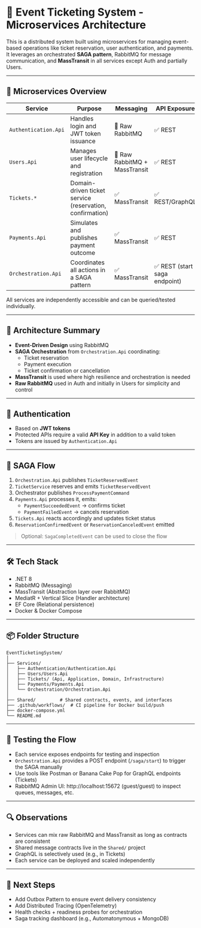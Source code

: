 ﻿# 🎫 Event Ticketing System - Microservices Architecture

This is a distributed system built using microservices for managing event-based operations like ticket reservation, user authentication, and payments. It leverages an orchestrated **SAGA pattern**, RabbitMQ for message communication, and **MassTransit** in all services except Auth and partially Users.

---

## 🧩 Microservices Overview

| Service               | Purpose                                  | Messaging             | API Exposure |
|------------------------|-------------------------------------------|------------------------|--------------|
| `Authentication.Api`  | Handles login and JWT token issuance     | 🔁 Raw RabbitMQ        | ✅ REST       |
| `Users.Api`           | Manages user lifecycle and registration  | 🔁 Raw RabbitMQ + MassTransit | ✅ REST   |
| `Tickets.*`           | Domain-driven ticket service (reservation, confirmation) | ✅ MassTransit | ✅ REST/GraphQL |
| `Payments.Api`        | Simulates and publishes payment outcome  | ✅ MassTransit         | ✅ REST       |
| `Orchestration.Api`   | Coordinates all actions in a SAGA pattern| ✅ MassTransit         | ✅ REST (start saga endpoint) |

All services are independently accessible and can be queried/tested individually.

---

## 🧠 Architecture Summary

- **Event-Driven Design** using RabbitMQ
- **SAGA Orchestration** from `Orchestration.Api` coordinating:
  - Ticket reservation
  - Payment execution
  - Ticket confirmation or cancellation
- **MassTransit** is used where high resilience and orchestration is needed
- **Raw RabbitMQ** used in Auth and initially in Users for simplicity and control

---

## 🔐 Authentication

- Based on **JWT tokens**
- Protected APIs require a valid **API Key** in addition to a valid token
- Tokens are issued by `Authentication.Api`

---

## 🚦 SAGA Flow

1. `Orchestration.Api` publishes `TicketReservedEvent`
2. `TicketService` reserves and emits `TicketReservedEvent`
3. Orchestrator publishes `ProcessPaymentCommand`
4. `Payments.Api` processes it, emits:
   - `PaymentSucceededEvent` → confirms ticket
   - `PaymentFailedEvent` → cancels reservation
5. `Tickets.Api` reacts accordingly and updates ticket status
6. `ReservationConfirmedEvent` or `ReservationCanceledEvent` emitted

> Optional: `SagaCompletedEvent` can be used to close the flow

---

## 🛠️ Tech Stack

- .NET 8
- RabbitMQ (Messaging)
- MassTransit (Abstraction layer over RabbitMQ)
- MediatR + Vertical Slice (Handler architecture)
- EF Core (Relational persistence)
- Docker & Docker Compose

---

## 📦 Folder Structure

```
EventTicketingSystem/
│
├── Services/
│   ├── Authentication/Authentication.Api
│   ├── Users/Users.Api
│   ├── Tickets/ (Api, Application, Domain, Infrastructure)
│   ├── Payments/Payments.Api
│   └── Orchestration/Orchestration.Api
│
├── Shared/         # Shared contracts, events, and interfaces
├── .github/workflows/  # CI pipeline for Docker build/push
├── docker-compose.yml
└── README.md
```

---

## 🧪 Testing the Flow

- Each service exposes endpoints for testing and inspection
- `Orchestration.Api` provides a POST endpoint (`/saga/start`) to trigger the SAGA manually
- Use tools like Postman or Banana Cake Pop for GraphQL endpoints (Tickets)
- RabbitMQ Admin UI: http://localhost:15672 (guest/guest) to inspect queues, messages, etc.

---

## 🔍 Observations

- Services can mix raw RabbitMQ and MassTransit as long as contracts are consistent
- Shared message contracts live in the `Shared/` project
- GraphQL is selectively used (e.g., in Tickets)
- Each service can be deployed and scaled independently

---

## 🧩 Next Steps

- Add Outbox Pattern to ensure event delivery consistency
- Add Distributed Tracing (OpenTelemetry)
- Health checks + readiness probes for orchestration
- Saga tracking dashboard (e.g., Automatonymous + MongoDB)
